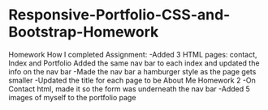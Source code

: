 # Responsive-Portfolio-CSS-and-Bootstrap-Homework
Homework How I completed Assignment:
-Added 3 HTML pages: contact, Index and Portfolio
Added the same nav bar to each index and updated the info on the nav bar
-Made the nav bar a hamburger style as the page gets smaller
-Updated the title for each page to be About Me Homework 2
-On Contact html, made it so the form was underneath the nav bar
-Added 5 images of myself to the portfolio page